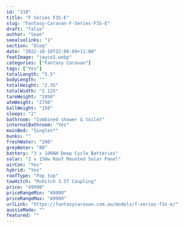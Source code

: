 ```yaml
---
id: "310"
title: "F Series F3S-E"
slug: "Fantasy-Caravan-F-Series-F3S-E"
draft: "false"
author: "Sean"
seealsolinks: "1"
section: "blog"
date: "2022-10-10T22:00:09+11:00"
featImage: "jayco1.webp"
categories: ["Fantasy Caravan"]
tags: ["Yes"]
totalLength: "5.5"
bodyLength: ""
totalHeight: "2.35"
totalWidth: "2.125"
tareWeight: "1950"
atmWeight: "2750"
ballWeight: "150"
sleeps: "2"
bathroom: "Combined shower & toilet"
internalBathroom: "Yes"
mainBed: "Singles*"
bunks: ""
freshWater: "200"
greyWater: "80"
battery: "3 x 100AH Deep Cycle Batteries"
solar: "2 x 150w Roof Mounted Solar Panel"
airCon: "Yes"
hybrid: "Yes"
roofType: "Pop top"
towHitch: "McHitch 3.5T Coupling"
price: "49990"
priceRangeMin: "49990"
priceRangeMax: "49990"
urlLink: "https://fantasycaravan.com.au/models/f-series-f3s-e/"
aussieMade: ""
featured: ""
---
```

